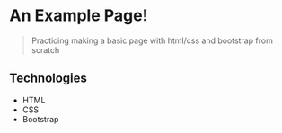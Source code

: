 # An Example Page!
> Practicing making a basic page with html/css and bootstrap from scratch

## Technologies
- HTML
- CSS
- Bootstrap

